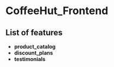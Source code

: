 # CoffeeHut_Frontend
## List of features
- **product_catalog**
- **discount_plans**
- **testimonials**
  